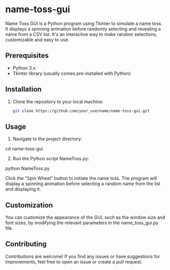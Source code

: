 # name-toss-gui
Name Toss GUI is a Python program using Tkinter to simulate a name toss. It displays a spinning animation before randomly selecting and revealing a name from a CSV list. It's an interactive way to make random selections, customizable and easy to use.

## Prerequisites

- Python 3.x
- Tkinter library (usually comes pre-installed with Python)

## Installation

1. Clone the repository to your local machine:

   ```bash
   git clone https://github.com/your_username/name-toss-gui.git

## Usage

1. Navigate to the project directory:

cd name-toss-gui

2. Run the Python script NameToss.py:

python NameToss.py

Click the "Spin Wheel" button to initiate the name toss. The program will display a spinning animation before selecting a random name from the list and displaying it.


## Customization
You can customize the appearance of the GUI, such as the window size and font sizes, by modifying the relevant parameters in the name_toss_gui.py file.


## Contributing
Contributions are welcome! If you find any issues or have suggestions for improvements, feel free to open an issue or create a pull request.
